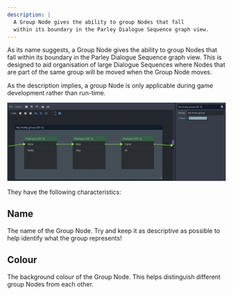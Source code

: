 ```yaml
---
description: |
  A Group Node gives the ability to group Nodes that fall
  within its boundary in the Parley Dialogue Sequence graph view.
---
```


As its name suggests, a Group Node gives the ability to group Nodes that fall
within its boundary in the Parley Dialogue Sequence graph view. This is designed
to aid organisation of large Dialogue Sequences where Nodes that are part of the
same group will be moved when the Group Node moves.

As the description implies, a group Node is only applicable during game
development rather than run-time.

![group-node](../../../www/static/docs/group/group-node.png)

They have the following characteristics:

## Name

The name of the Group Node. Try and keep it as descriptive as possible to help
identify what the group represents!

## Colour

The background colour of the Group Node. This helps distinguish different group
Nodes from each other.
